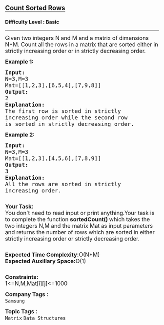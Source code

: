 <h2><a href="https://practice.geeksforgeeks.org/problems/count-sorted-rows2702/1">Count Sorted Rows</a></h2><h3>Difficulty Level : Basic</h3><hr><div class="problems_problem_content__Xm_eO"><p><span style="font-size:18px">Given two integers N and M and a matrix of dimensions N*M.&nbsp;Count all the rows in a matrix that are sorted either in strictly increasing order or in strictly decreasing order.</span></p>

<p><span style="font-size:18px"><strong>Example 1:</strong></span></p>

<pre><span style="font-size:18px"><strong>Input:</strong>
N=3,M=3
Mat=[[1,2,3],[6,5,4],[7,9,8]]
<strong>Output:</strong>
2
<strong>Explanation:</strong>
The first row is sorted in strictly 
increasing order while the second row 
is sorted in strictly decreasing order.</span></pre>

<p><strong><span style="font-size:18px">Example 2:</span></strong></p>

<pre><span style="font-size:18px"><strong>Input:</strong>
N=3,M=3
Mat=[[1,2,3],[4,5,6],[7,8,9]]
<strong>Output:</strong>
3
<strong>Explanation:</strong>
All the rows are sorted in strictly 
increasing order.</span></pre>

<p><br>
<span style="font-size:18px"><strong>Your Task:</strong><br>
You don't need to read input or print anything.Your task is to complete the function <strong>sortedCount() </strong>which takes the two integers N,M and the matrix Mat as input parameters and returns the number of rows which are sorted in either strictly increasing order or strictly decreasing order.</span></p>

<p><br>
<span style="font-size:18px"><strong>Expected Time Complexity:</strong>O(N*M)<br>
<strong>Expected Auxillary Space:</strong>O(1)</span><br>
&nbsp;</p>

<p><span style="font-size:18px"><strong>Constraints:</strong><br>
1&lt;=N,M,Mat[i][j]&lt;=1000</span></p>
</div><p><span style=font-size:18px><strong>Company Tags : </strong><br><code>Samsung</code>&nbsp;<br><p><span style=font-size:18px><strong>Topic Tags : </strong><br><code>Matrix</code>&nbsp;<code>Data Structures</code>&nbsp;